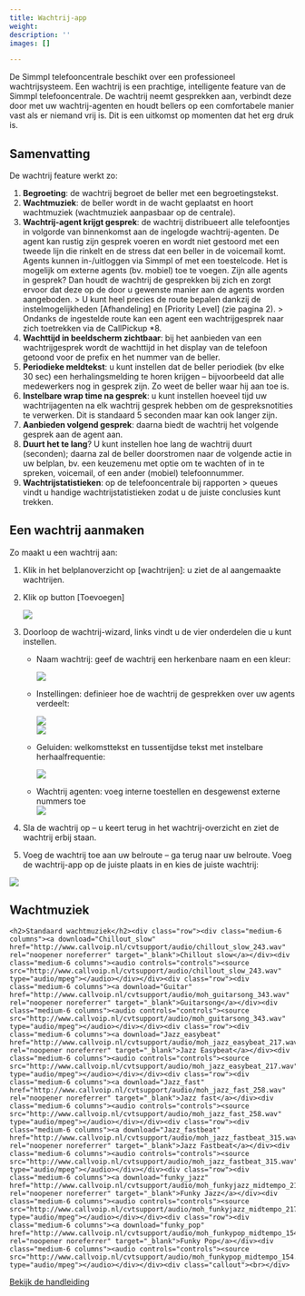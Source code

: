 ```yaml
---
title: Wachtrij-app
weight: 
description: ''
images: []

---
```

De Simmpl telefooncentrale beschikt over een professioneel wachtrijsysteem. Een wachtrij is een prachtige, intelligente feature van de Simmpl telefooncentrale. De wachtrij neemt gesprekken aan, verbindt deze door met uw wachtrij-agenten en houdt bellers op een comfortabele manier vast als er niemand vrij is. Dit is een uitkomst op momenten dat het erg druk is.

## Samenvatting

De wachtrij feature werkt zo:

1. **Begroeting**: de wachtrij begroet de beller met een begroetingstekst.
2. **Wachtmuziek**: de beller wordt in de wacht geplaatst en hoort wachtmuziek (wachtmuziek aanpasbaar op de centrale).
3. **Wachtrij-agent krijgt gesprek**: de wachtrij distribueert alle telefoontjes in volgorde van binnenkomst aan de ingelogde wachtrij-agenten. De agent kan rustig zijn gesprek voeren en wordt niet gestoord met een tweede lijn die rinkelt en de stress dat een beller in de voicemail komt. Agents kunnen in-/uitloggen via Simmpl of met een toestelcode. Het is mogelijk om externe agents (bv. mobiel) toe te voegen. Zijn alle agents in gesprek? Dan houdt de wachtrij de gesprekken bij zich en zorgt ervoor dat deze op de door u gewenste manier aan de agents worden aangeboden. > U kunt heel precies de route bepalen dankzij de instelmogelijkheden \[Afhandeling\] en \[Priority Level\] (zie pagina 2). > Ondanks de ingestelde route kan een agent een wachtrijgesprek naar zich toetrekken via de CallPickup *8.
4. **Wachttijd in beeldscherm zichtbaar**: bij het aanbieden van een wachtrijgesprek wordt de wachttijd in het display van de telefoon getoond voor de prefix en het nummer van de beller.
5. **Periodieke meldtekst**: u kunt instellen dat de beller periodiek (bv elke 30 sec) een herhalingsmelding te horen krijgen – bijvoorbeeld dat alle medewerkers nog in gesprek zijn. Zo weet de beller waar hij aan toe is.
6. **Instelbare wrap time na gesprek**: u kunt instellen hoeveel tijd uw wachtrijagenten na elk wachtrij gesprek hebben om de gespreksnotities te verwerken. Dit is standaard 5 seconden maar kan ook langer zijn.
7. **Aanbieden volgend gesprek**: daarna biedt de wachtrij het volgende gesprek aan de agent aan.
8. **Duurt het te lang**? U kunt instellen hoe lang de wachtrij duurt (seconden); daarna zal de beller doorstromen naar de volgende actie in uw belplan, bv. een keuzemenu met optie om te wachten of in te spreken, voicemail, of een ander (mobiel) telefoonnummer.
9. **Wachtrijstatistieken**: op de telefooncentrale bij rapporten > queues vindt u handige wachtrijstatistieken zodat u de juiste conclusies kunt trekken.

## Een wachtrij aanmaken

Zo maakt u een wachtrij aan:

1. Klik in het belplanoverzicht op \[wachtrijen\]: u ziet de al aangemaakte wachtrijen.
2. Klik op button \[Toevoegen\]  
     
   ![](https://s3.eu-central-1.amazonaws.com/trengo/media/hc_m_g22ybItaU1hp4YL1NHA9kGdAwNDs1x.png)
3. Doorloop de wachtrij-wizard, links vindt u de vier onderdelen die u kunt instellen.
   * Naam wachtrij: geef de wachtrij een herkenbare naam en een kleur:  
       
     ![](https://s3.eu-central-1.amazonaws.com/trengo/media/hc_m_FqiGH1sE8cjEC4wN0zrV1cbtfCD1Zz.png)
   * Instellingen: definieer hoe de wachtrij de gesprekken over uw agents verdeelt:  
       
     ![](https://s3.eu-central-1.amazonaws.com/trengo/media/hc_m_ve7xIzDoD0R82l2I5ezcY4A9Rf7tOW.png)  
     ![](https://s3.eu-central-1.amazonaws.com/trengo/media/hc_m_RiTzPpW9mZhQ6svqlehuZVLSNzWIgH.png)
   * Geluiden: welkomsttekst en tussentijdse tekst met instelbare herhaalfrequentie:  
       
     ![](https://s3.eu-central-1.amazonaws.com/trengo/media/hc_m_bZPrcyhF7PvF3DktvQPHuG4ZtA7T9x.png)
   * Wachtrij agenten: voeg interne toestellen en desgewenst externe nummers toe  
     ![](https://s3.eu-central-1.amazonaws.com/trengo/media/hc_m_KA4a7q7Eb7yNEwNFS7i3DOw52uOhcL.png)
4. Sla de wachtrij op – u keert terug in het wachtrij-overzicht en ziet de wachtrij erbij staan.
5. Voeg de wachtrij toe aan uw belroute – ga terug naar uw belroute. Voeg de wachtrij-app op de juiste plaats in en kies de juiste wachtrij:

  
![](https://s3.eu-central-1.amazonaws.com/trengo/media/hc_m_ayafQh8KXOPOstxMXt8zQitKlg1Sd5.png)

## Wachtmuziek

    <h2>Standaard wachtmuziek</h2><div class="row"><div class="medium-6 columns"><a download="Chillout_slow" href="http://www.callvoip.nl/cvtsupport/audio/chillout_slow_243.wav" rel="noopener noreferrer" target="_blank">Chillout slow</a></div><div class="medium-6 columns"><audio controls="controls"><source src="http://www.callvoip.nl/cvtsupport/audio/chillout_slow_243.wav" type="audio/mpeg"></audio></div></div><div class="row"><div class="medium-6 columns"><a download="Guitar" href="http://www.callvoip.nl/cvtsupport/audio/moh_guitarsong_343.wav" rel="noopener noreferrer" target="_blank">Guitarsong</a></div><div class="medium-6 columns"><audio controls="controls"><source src="http://www.callvoip.nl/cvtsupport/audio/moh_guitarsong_343.wav" type="audio/mpeg"></audio></div></div><div class="row"><div class="medium-6 columns"><a download="Jazz_easybeat" href="http://www.callvoip.nl/cvtsupport/audio/moh_jazz_easybeat_217.wav" rel="noopener noreferrer" target="_blank">Jazz Easybeat</a></div><div class="medium-6 columns"><audio controls="controls"><source src="http://www.callvoip.nl/cvtsupport/audio/moh_jazz_easybeat_217.wav" type="audio/mpeg"></audio></div></div><div class="row"><div class="medium-6 columns"><a download="Jazz_fast" href="http://www.callvoip.nl/cvtsupport/audio/moh_jazz_fast_258.wav" rel="noopener noreferrer" target="_blank">Jazz fast</a></div><div class="medium-6 columns"><audio controls="controls"><source src="http://www.callvoip.nl/cvtsupport/audio/moh_jazz_fast_258.wav" type="audio/mpeg"></audio></div></div><div class="row"><div class="medium-6 columns"><a download="Jazz_fastbeat" href="http://www.callvoip.nl/cvtsupport/audio/moh_jazz_fastbeat_315.wav" rel="noopener noreferrer" target="_blank">Jazz Fastbeat</a></div><div class="medium-6 columns"><audio controls="controls"><source src="http://www.callvoip.nl/cvtsupport/audio/moh_jazz_fastbeat_315.wav" type="audio/mpeg"></audio></div></div><div class="row"><div class="medium-6 columns"><a download="funky_jazz" href="http://www.callvoip.nl/cvtsupport/audio/moh_funkyjazz_midtempo_217.wav" rel="noopener noreferrer" target="_blank">Funky Jazz</a></div><div class="medium-6 columns"><audio controls="controls"><source src="http://www.callvoip.nl/cvtsupport/audio/moh_funkyjazz_midtempo_217.wav" type="audio/mpeg"></audio></div></div><div class="row"><div class="medium-6 columns"><a download="funky_pop" href="http://www.callvoip.nl/cvtsupport/audio/moh_funkypop_midtempo_154.wav" rel="noopener noreferrer" target="_blank">Funky Pop</a></div><div class="medium-6 columns"><audio controls="controls"><source src="http://www.callvoip.nl/cvtsupport/audio/moh_funkypop_midtempo_154.wav" type="audio/mpeg"></audio></div></div><div class="callout"><br></div>

<a href="http://www.simmpl.nl/downloads/Simmpl_handleiding_wachtrij.pdf" target="_blank" class="button">Bekijk de handleiding</a>
